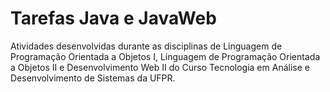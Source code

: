 # Tarefas Java e JavaWeb

Atividades desenvolvidas durante as disciplinas de Linguagem de Programação Orientada a Objetos I, Linguagem de Programação Orientada a Objetos II e Desenvolvimento Web II do Curso Tecnologia em Análise e Desenvolvimento de Sistemas da UFPR.